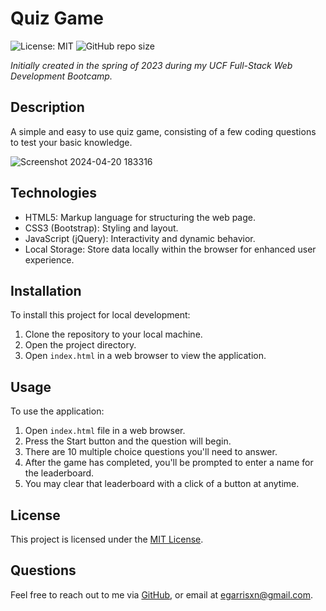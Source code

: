 # Quiz Game

![License: MIT](https://img.shields.io/badge/License-MIT-yellow.svg) ![GitHub repo size](https://img.shields.io/github/repo-size/egarrisxn/quiz-game)

_Initially created in the spring of 2023 during my UCF Full-Stack Web Development Bootcamp._

## Description

A simple and easy to use quiz game, consisting of a few coding questions to test your basic knowledge.

![Screenshot 2024-04-20 183316](https://github.com/EGARRISXN/quiz-game/assets/126130230/1bd702fe-69cd-4315-8124-881f56896de8)

## Technologies

- HTML5: Markup language for structuring the web page.
- CSS3 (Bootstrap): Styling and layout.
- JavaScript (jQuery): Interactivity and dynamic behavior.
- Local Storage: Store data locally within the browser for enhanced user experience.

## Installation

To install this project for local development:

1. Clone the repository to your local machine.
2. Open the project directory.
3. Open `index.html` in a web browser to view the application.

## Usage

To use the application:

1. Open `index.html` file in a web browser.
2. Press the Start button and the question will begin.
3. There are 10 multiple choice questions you'll need to answer.
4. After the game has completed, you'll be prompted to enter a name for the leaderboard.
5. You may clear that leaderboard with a click of a button at anytime.

## License

This project is licensed under the [MIT License](LICENSE).

## Questions

Feel free to reach out to me via [GitHub](https://github.com/EGARRISXN), or email at egarrisxn@gmail.com.
